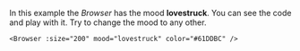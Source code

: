 In this example the _Browser_ has the mood <b>lovestruck</b>. You can see the code and play with it. Try to change the mood to any other.

```
<Browser :size="200" mood="lovestruck" color="#61DDBC" />
```
